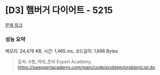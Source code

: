 # [D3] 햄버거 다이어트 - 5215 

[문제 링크](https://swexpertacademy.com/main/code/problem/problemDetail.do?contestProbId=AWT-lPB6dHUDFAVT) 

### 성능 요약

메모리: 24,476 KB, 시간: 1,465 ms, 코드길이: 1,696 Bytes



> 출처: A형_역테_준비 Expert Academy, https://swexpertacademy.com/main/code/problem/problemList.do